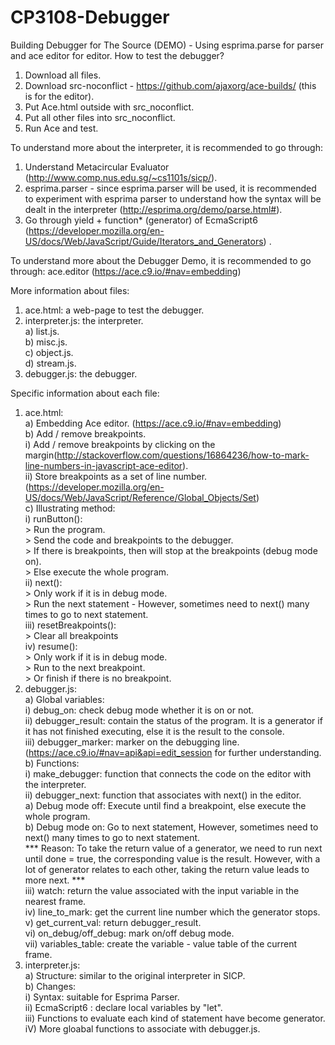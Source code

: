 # CP3108-Debugger
Building Debugger for The Source (DEMO) - Using esprima.parse for parser and ace editor for editor.
How to test the debugger?
1. Download all files.
2. Download src-noconflict - https://github.com/ajaxorg/ace-builds/ (this is for the editor).
3. Put Ace.html outside with src_noconflict.
4. Put all other files into src_noconflict.
5. Run Ace and test.

To understand more about the interpreter, it is recommended to go through:
1. Understand Metacircular Evaluator (http://www.comp.nus.edu.sg/~cs1101s/sicp/). 
2. esprima.parser - since esprima.parser will be used, it is recommended to experiment with esprima parser to understand how the syntax will be dealt in the interpreter (http://esprima.org/demo/parse.html#).
3. Go through yield + function* (generator) of EcmaScript6 (https://developer.mozilla.org/en-US/docs/Web/JavaScript/Guide/Iterators_and_Generators) .

To understand more about the Debugger Demo, it is recommended to go through:
ace.editor (https://ace.c9.io/#nav=embedding)

More information about files:
1. ace.html: a web-page to test the debugger.<br />
2. interpreter.js: the interpreter.<br />
    a) list.js.<br />
    b) misc.js.<br />
    c) object.js.<br />
    d) stream.js.<br />
3. debugger.js: the debugger.<br />

Specific information about each file:
1. ace.html:<br />
    a) Embedding Ace editor. (https://ace.c9.io/#nav=embedding)<br />
    b) Add / remove breakpoints. <br />
        i) Add / remove breakpoints by clicking on the margin(http://stackoverflow.com/questions/16864236/how-to-mark-line-numbers-in-javascript-ace-editor).<br />
        ii) Store breakpoints as a set of line number. (https://developer.mozilla.org/en-US/docs/Web/JavaScript/Reference/Global_Objects/Set) <br />
    c) Illustrating method:<br />
        i) runButton():<br />
          > Run the program.<br />
          > Send the code and breakpoints to the debugger.<br />
          > If there is breakpoints, then will stop at the breakpoints (debug mode on).<br />
          > Else execute the whole program.<br />
        ii) next():<br />
          > Only work if it is in debug mode.<br />
          > Run the next statement - However, sometimes need to next() many times to go to next statement.<br />
        iii) resetBreakpoints():<br />
          > Clear all breakpoints<br />
        iv) resume():<br />
          > Only work if it is in debug mode.<br />
          > Run to the next breakpoint.<br />
          > Or finish if there is no breakpoint.<br />
2. debugger.js:<br />
    a) Global variables:<br />
        i) debug_on: check debug mode whether it is on or not.<br />
        ii) debugger_result: contain the status of the program. It is a generator if it has not finished executing, else it is the result to the console.<br />
        iii) debugger_marker: marker on the debugging line. (https://ace.c9.io/#nav=api&api=edit_session for further understanding.<br />
    b) Functions:<br />
        i) make_debugger: function that connects the code on the editor with the interpreter.<br />
        ii) debugger_next: function that associates with next() in the editor.<br />
            a) Debug mode off: Execute until find a breakpoint, else execute the whole program.<br />
            b) Debug mode on: Go to next statement, However, sometimes need to next() many times to go to next statement.<br />
            *** Reason: To take the return value of a generator, we need to run next until done = true, the corresponding value is the result. However, with a lot of generator relates to each other, taking the return value leads to more next. ***<br />
        iii) watch: return the value associated with the input variable in the nearest frame.<br />
        iv) line_to_mark: get the current line number which the generator stops.<br />
        v) get_current_val: return debugger_result.<br />
        vi) on_debug/off_debug: mark on/off debug mode.<br />
        vii) variables_table: create the variable - value table of the current frame.<br />
3. interpreter.js:<br />
    a) Structure: similar to the original interpreter in SICP.<br />
    b) Changes:<br />
        i) Syntax: suitable for Esprima Parser.<br />
        ii) EcmaScript6 : declare local variables by "let".<br />
        iii) Functions to evaluate each kind of statement have become generator.<br />
        iV) More gloabal functions to associate with debugger.js.<br />
